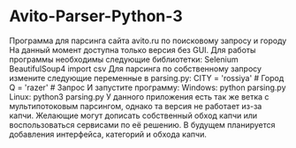 # Avito-Parser-Python-3
Программа для парсинга сайта avito.ru по поисковому запросу и городу
На данный момент доступна только версия без GUI.
Для работы программы необходимы следующие библиотетки:
    Selenium
    BeautifulSoup4
import csv
Для парсинга по собственному запросу измените следующие переменные в parsing.py:
    CITY = 'rossiya'    # Город
    Q = 'razer'         # Запрос
И запустите программу:
Windows:
    python parsing.py
Linux:
    python3 parsing.py
У данного приложения есть так же ветка с мультипотоковым парсингом, однако та версия не работает из-за капчи. Желающие могут дописать собственный обход капчи или воспользоваться сервисами по её решению.
В будущем планируется добавления интерфейса, категорий и обхода капчи.
